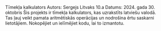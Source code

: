 Tīmekļa kalkulators
Autors: Sergejs Litvaks 10.a 
Datums: 2024. gada 30. oktobris
Šis projekts ir tīmekļa kalkulators, kas uzrakstīts latviešu valodā. Tas ļauj veikt pamata aritmētiskās operācijas un nodrošina ērtu saskarni lietotājiem.
Nokopējiet un ielīmējiet kodu, lai to izmantotu.

